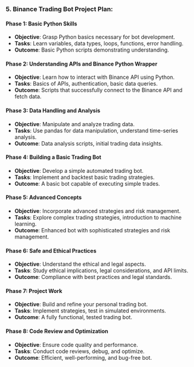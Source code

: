 ### 5. **Binance Trading Bot Project Plan**:
#### Phase 1: Basic Python Skills
   - **Objective**: Grasp Python basics necessary for bot development.
   - **Tasks**: Learn variables, data types, loops, functions, error handling.
   - **Outcome**: Basic Python scripts demonstrating understanding.

#### Phase 2: Understanding APIs and Binance Python Wrapper
   - **Objective**: Learn how to interact with Binance API using Python.
   - **Tasks**: Basics of APIs, authentication, basic data queries.
   - **Outcome**: Scripts that successfully connect to the Binance API and fetch data.

#### Phase 3: Data Handling and Analysis
   - **Objective**: Manipulate and analyze trading data.
   - **Tasks**: Use pandas for data manipulation, understand time-series analysis.
   - **Outcome**: Data analysis scripts, initial trading data insights.

#### Phase 4: Building a Basic Trading Bot
   - **Objective**: Develop a simple automated trading bot.
   - **Tasks**: Implement and backtest basic trading strategies.
   - **Outcome**: A basic bot capable of executing simple trades.

#### Phase 5: Advanced Concepts
   - **Objective**: Incorporate advanced strategies and risk management.
   - **Tasks**: Explore complex trading strategies, introduction to machine learning.
   - **Outcome**: Enhanced bot with sophisticated strategies and risk management.

#### Phase 6: Safe and Ethical Practices
   - **Objective**: Understand the ethical and legal aspects.
   - **Tasks**: Study ethical implications, legal considerations, and API limits.
   - **Outcome**: Compliance with best practices and legal standards.

#### Phase 7: Project Work
   - **Objective**: Build and refine your personal trading bot.
   - **Tasks**: Implement strategies, test in simulated environments.
   - **Outcome**: A fully functional, tested trading bot.

#### Phase 8: Code Review and Optimization
   - **Objective**: Ensure code quality and performance.
   - **Tasks**: Conduct code reviews, debug, and optimize.
   - **Outcome**: Efficient, well-performing, and bug-free bot.
